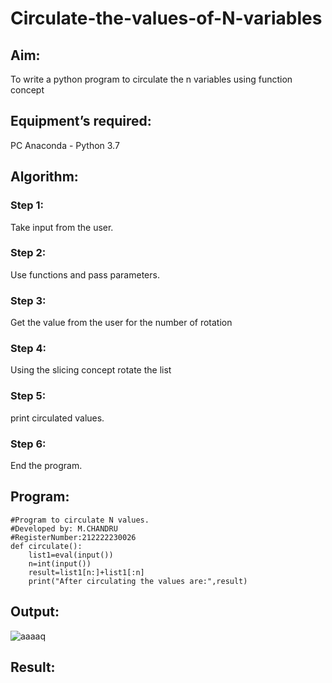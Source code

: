 # Circulate-the-values-of-N-variables
## Aim:
To write a python program to circulate the n variables using function concept
## Equipment’s required:
PC
Anaconda - Python 3.7
## Algorithm: 
### Step 1: 
Take input from the user.
### Step 2: 
Use functions and pass parameters.
### Step 3: 
Get the value from the user for the number of rotation
### Step 4: 
Using the slicing concept rotate the list
### Step 5: 
print circulated values.
### Step 6: 
End the program.
## Program:
```
#Program to circulate N values.
#Developed by: M.CHANDRU
#RegisterNumber:212222230026
def circulate():
    list1=eval(input())
    n=int(input())
    result=list1[n:]+list1[:n]
    print("After circulating the values are:",result)
```
## Output:
![aaaaq](https://user-images.githubusercontent.com/119393023/225368036-4707199d-e6a8-4c78-bee9-6a889f272ea0.png)


## Result:
